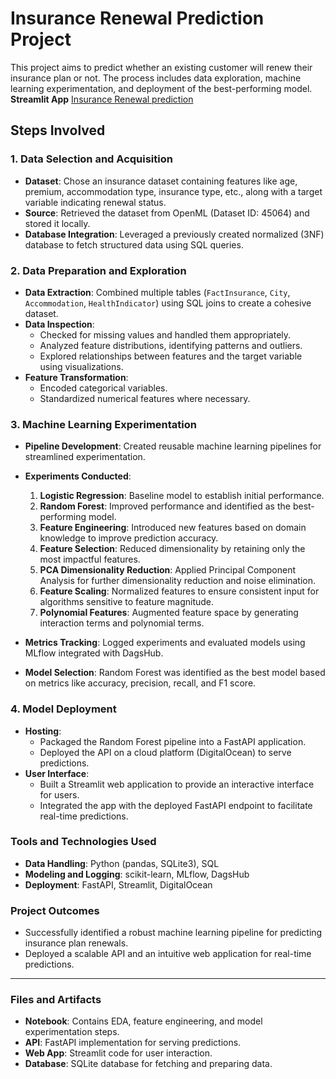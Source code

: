 # Insurance Renewal Prediction Project
This project aims to predict whether an existing customer will renew their insurance plan or not. The process includes data exploration, machine learning experimentation, and deployment of the best-performing model.
**Streamlit App** [Insurance Renewal prediction](https://insuranceapp-cteu6tsf77pwn2mynpatvv.streamlit.app/)

## Steps Involved

### 1. Data Selection and Acquisition
- **Dataset**: Chose an insurance dataset containing features like age, premium, accommodation type, insurance type, etc., along with a target variable indicating renewal status.
- **Source**: Retrieved the dataset from OpenML (Dataset ID: 45064) and stored it locally.
- **Database Integration**: Leveraged a previously created normalized (3NF) database to fetch structured data using SQL queries.

### 2. Data Preparation and Exploration
- **Data Extraction**: Combined multiple tables (`FactInsurance`, `City`, `Accommodation`, `HealthIndicator`) using SQL joins to create a cohesive dataset.
- **Data Inspection**:
  - Checked for missing values and handled them appropriately.
  - Analyzed feature distributions, identifying patterns and outliers.
  - Explored relationships between features and the target variable using visualizations.
- **Feature Transformation**:
  - Encoded categorical variables.
  - Standardized numerical features where necessary.

### 3. Machine Learning Experimentation
- **Pipeline Development**: Created reusable machine learning pipelines for streamlined experimentation.
- **Experiments Conducted**:
  1. **Logistic Regression**: Baseline model to establish initial performance.
  2. **Random Forest**: Improved performance and identified as the best-performing model.
  3. **Feature Engineering**: Introduced new features based on domain knowledge to improve prediction accuracy.
  4. **Feature Selection**: Reduced dimensionality by retaining only the most impactful features.
  5. **PCA Dimensionality Reduction**: Applied Principal Component Analysis for further dimensionality reduction and noise elimination.
  6. **Feature Scaling**: Normalized features to ensure consistent input for algorithms sensitive to feature magnitude.
  7. **Polynomial Features**: Augmented feature space by generating interaction terms and polynomial terms.

- **Metrics Tracking**: Logged experiments and evaluated models using MLflow integrated with DagsHub.
- **Model Selection**: Random Forest was identified as the best model based on metrics like accuracy, precision, recall, and F1 score.

### 4. Model Deployment
- **Hosting**:
  - Packaged the Random Forest pipeline into a FastAPI application.
  - Deployed the API on a cloud platform (DigitalOcean) to serve predictions.
- **User Interface**:
  - Built a Streamlit web application to provide an interactive interface for users.
  - Integrated the app with the deployed FastAPI endpoint to facilitate real-time predictions.

### Tools and Technologies Used
- **Data Handling**: Python (pandas, SQLite3), SQL
- **Modeling and Logging**: scikit-learn, MLflow, DagsHub
- **Deployment**: FastAPI, Streamlit, DigitalOcean

### Project Outcomes
- Successfully identified a robust machine learning pipeline for predicting insurance plan renewals.
- Deployed a scalable API and an intuitive web application for real-time predictions.

---

### Files and Artifacts
- **Notebook**: Contains EDA, feature engineering, and model experimentation steps.
- **API**: FastAPI implementation for serving predictions.
- **Web App**: Streamlit code for user interaction.
- **Database**: SQLite database for fetching and preparing data.
